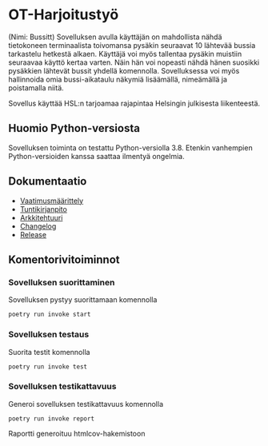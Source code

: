 # OT-Harjoitustyö

(Nimi: Bussitt) Sovelluksen avulla käyttäjän on mahdollista nähdä tietokoneen terminaalista toivomansa pysäkin seuraavat 10 lähtevää bussia tarkastelu hetkestä alkaen. Käyttäjä voi myös tallentaa pysäkin muistiin seuraavaa käyttö kertaa varten. Näin hän voi nopeasti nähdä hänen suosikki pysäkkien lähtevät bussit yhdellä komennolla. Sovelluksessa voi myös hallinnoida omia bussi-aikataulu näkymiä lisäämällä, nimeämällä ja poistamalla niitä. 

Sovellus käyttää HSL:n tarjoamaa rajapintaa Helsingin julkisesta liikenteestä.

## Huomio Python-versiosta
Sovelluksen toiminta on testattu Python-versiolla 3.8. Etenkin vanhempien Python-versioiden kanssa saattaa ilmentyä ongelmia.

## Dokumentaatio

- [Vaatimusmäärittely](https://github.com/sutigit/ot-harjoitustyo/blob/master/bussitt-app/dokumentaatio/vaatimusmaarittely.md)
- [Tuntikirjanpito](https://github.com/sutigit/ot-harjoitustyo/blob/master/bussitt-app/dokumentaatio/tuntikirjanpito.md)
- [Arkkitehtuuri](https://github.com/sutigit/ot-harjoitustyo/blob/master/bussitt-app/dokumentaatio/arkkitehtuuri.md)
- [Changelog](https://github.com/sutigit/ot-harjoitustyo/blob/master/bussitt-app/dokumentaatio/changelog.md)
- [Release](https://github.com/sutigit/ot-harjoitustyo/releases/tag/viikko5)

## Komentorivitoiminnot

### Sovelluksen suorittaminen

Sovelluksen pystyy suorittamaan komennolla

```
poetry run invoke start
```

### Sovelluksen testaus

Suorita testit komennolla

```
poetry run invoke test
```

### Sovelluksen testikattavuus

Generoi sovelluksen testikattavuus komennolla

```
poetry run invoke report
```
Raportti generoituu htmlcov-hakemistoon